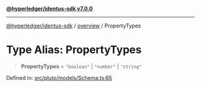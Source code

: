 [**@hyperledger/identus-sdk v7.0.0**](../../README.md)

***

[@hyperledger/identus-sdk](../../README.md) / [overview](../README.md) / PropertyTypes

# Type Alias: PropertyTypes

> **PropertyTypes** = `"boolean"` \| `"number"` \| `"string"`

Defined in: [src/pluto/models/Schema.ts:65](https://github.com/hyperledger/identus-edge-agent-sdk-ts/blob/96423ee84b124a31ce63036d9d623d1cb73a13c2/src/pluto/models/Schema.ts#L65)
